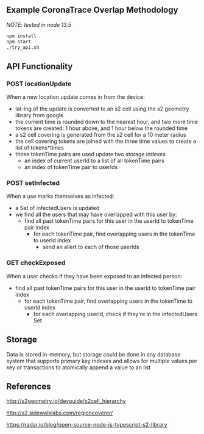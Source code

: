 ## Example CoronaTrace Overlap Methodology


_NOTE: tested in node 13.5_
```sh
npm install
npm start
./try_api.sh
```

## API Functionality

### POST locationUpdate

When a new location update comes in from the device:

 - lat-lng of the update is converted to an s2 cell using the s2 geometry library from google
 - the current time is rounded down to the nearest hour, and two more time tokens are created: 1 hour above, and 1 hour below the rounded time
 - a s2 cell covering is generated from the s2 cell for a 10 meter radius
 - the cell covering tokens are joined with the three time values to create a list of tokens*times
 - those tokenTime pairs are used update two storage indexes
    - an index of current userId to a list of all tokenTime pairs
    - an index of tokenTime pair to userIds


### POST setInfected

When a use marks themselves as infected:

 - a Set of infectedUsers is updated
 - we find all the users that may have overlapped with this user by:
   - find all past tokenTime pairs for this user in the userId to tokenTime pair index
      - for each tokenTime pair, find overlapping users in the tokenTime to userId index
        - send an allert to each of those userIds


### GET checkExposed

When a user checks if they have been exposed to an infected person:

 - find all past tokenTime pairs for this user in the userId to tokenTime pair index
    - for each tokenTime pair, find overlapping users in the tokenTime to userId index
        - for each overlapping userId, check if they're in the infectedUsers Set


## Storage

Data is stored in-memory, but storage could be done in any database system that supports primary key
indexes and allows for multiple values per key or transactions to atomically append a value to an list



## References

http://s2geometry.io/devguide/s2cell_hierarchy

http://s2.sidewalklabs.com/regioncoverer/

https://radar.io/blog/open-source-node-js-typescript-s2-library
